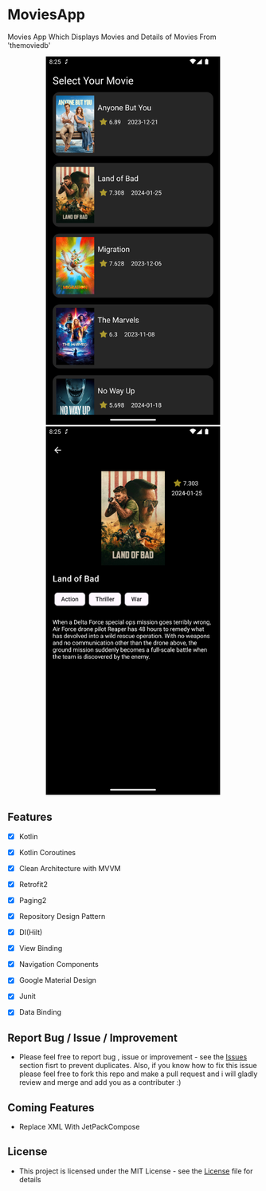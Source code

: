 # MoviesApp

Movies App Which Displays Movies and Details of Movies From 'themoviedb'
<p align="center">
  <img src="https://github.com/YasserAdel564/MoviesApp/blob/main/screenshots/Screenshot_1708885532.png" width="350" title="hover text">
  <img src="https://github.com/YasserAdel564/MoviesApp/blob/main/screenshots/Screenshot_1708885543.png" width="350" alt="accessibility text">
</p>

## Features
- [x] Kotlin
- [x] Kotlin Coroutines
- [x] Clean Architecture with MVVM
- [x] Retrofit2
- [x] Paging2
- [x] Repository Design Pattern
- [x] DI(Hilt)
- [x] View Binding
- [x] Navigation Components
- [x] Google Material Design
- [x] Junit
- [x] Data Binding

 
## Report Bug / Issue / Improvement
* Please feel free to report bug , issue or improvement - see the [Issues](https://github.com/YasserAdel564/MoviesApp/issues) section fisrt to prevent duplicates. Also, if you know how to fix this issue please feel free to fork this repo and make a pull request and i will gladly review and merge and add you as a contributer :)

## Coming Features
 * Replace XML With JetPackCompose

## License
* This project is licensed under the MIT License - see the [License](https://github.com/YasserAdel564/MoviesApp/blob/main/LICENSE)
 file for details

